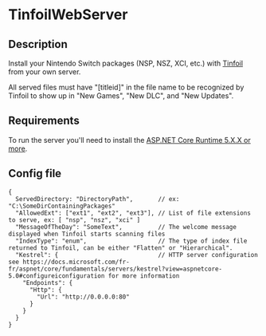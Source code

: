 # TinfoilWebServer

## Description
Install your Nintendo Switch packages (NSP, NSZ, XCI, etc.) with [Tinfoil](https://tinfoil.io/Download) from your own server.

All served files must have "[titleid]" in the file name to be recognized by Tinfoil to show up in "New Games", "New DLC", and "New Updates".

## Requirements
To run the server you'll need to install the [ASP.NET Core Runtime 5.X.X or more](https://dotnet.microsoft.com/download/dotnet/5.0).

## Config file

```jsonc 
{
  ServedDirectory: "DirectoryPath",       // ex: "C:\SomeDirContainingPackages"
  "AllowedExt": ["ext1", "ext2", "ext3"], // List of file extensions to serve, ex: [ "nsp", "nsz", "xci" ]
  "MessageOfTheDay": "SomeText",          // The welcome message displayed when Tinfoil starts scanning files
  "IndexType": "enum",                    // The type of index file returned to Tinfoil, can be either "Flatten" or "Hierarchical".
  "Kestrel": {                            // HTTP server configuration see https://docs.microsoft.com/fr-fr/aspnet/core/fundamentals/servers/kestrel?view=aspnetcore-5.0#configureiconfiguration for more information
    "Endpoints": {
      "Http": {
        "Url": "http://0.0.0.0:80"
      }
    }
  }
}
```
